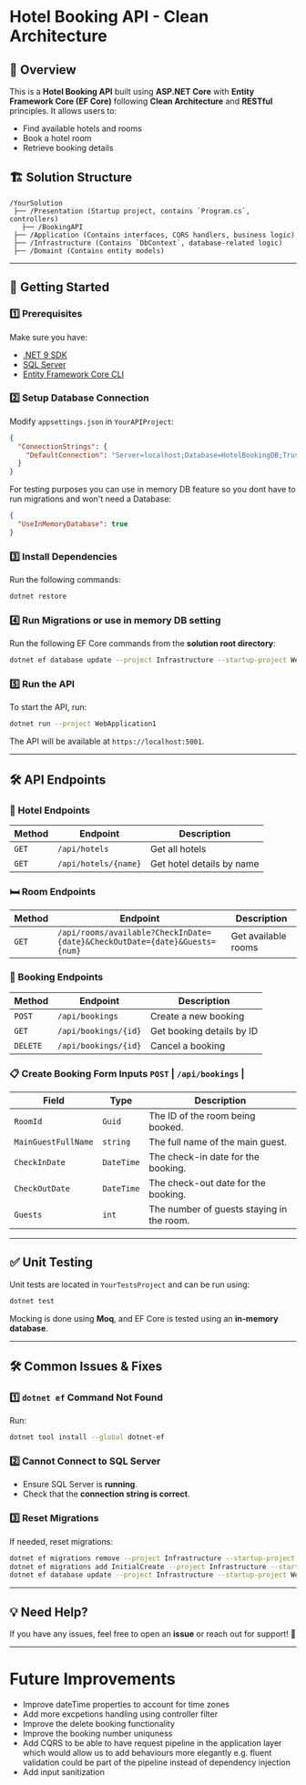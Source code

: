 # Hotel Booking API - Clean Architecture

## 📌 Overview
This is a **Hotel Booking API** built using **ASP.NET Core** with **Entity Framework Core (EF Core)** following **Clean Architecture** and **RESTful** principles. It allows users to:
- Find available hotels and rooms
- Book a hotel room
- Retrieve booking details

## 🏗️ Solution Structure
```
/YourSolution
 ├── /Presentation (Startup project, contains `Program.cs`, controllers)
   ├── /BookingAPI
 ├── /Application (Contains interfaces, CQRS handlers, business logic)
 ├── /Infrastructure (Contains `DbContext`, database-related logic)
 ├── /Domaint (Contains entity models)
```
---
## 🚀 Getting Started

### **1️⃣ Prerequisites**
Make sure you have:
- [.NET 9 SDK](https://dotnet.microsoft.com/en-us/download)
- [SQL Server](https://www.microsoft.com/en-us/sql-server/sql-server-downloads)
- [Entity Framework Core CLI](https://learn.microsoft.com/en-us/ef/core/)

### **2️⃣ Setup Database Connection**
Modify `appsettings.json` in `YourAPIProject`:
```json
{
  "ConnectionStrings": {
    "DefaultConnection": "Server=localhost;Database=HotelBookingDB;Trusted_Connection=True;TrustServerCertificate=True;"
  }
}
```
For testing purposes you can use in memory DB feature so you dont have to run migrations and won't need a Database:
```json
{
  "UseInMemoryDatabase": true
}
```

### **3️⃣ Install Dependencies**
Run the following commands:
```sh
dotnet restore
```

### **4️⃣ Run Migrations or use in memory DB setting**
Run the following EF Core commands from the **solution root directory**:
```sh
dotnet ef database update --project Infrastructure --startup-project WebApplication1
```

### **5️⃣ Run the API**
To start the API, run:
```sh
dotnet run --project WebApplication1
```
The API will be available at `https://localhost:5001`.

---
## 🛠️ API Endpoints

### **🏨 Hotel Endpoints**
| Method | Endpoint | Description |
|--------|---------|-------------|
| `GET` | `/api/hotels` | Get all hotels |
| `GET` | `/api/hotels/{name}` | Get hotel details by name |

### **🛏️ Room Endpoints**
| Method | Endpoint | Description |
|--------|---------|-------------|
| `GET` | `/api/rooms/available?CheckInDate={date}&CheckOutDate={date}&Guests={num}` | Get available rooms |

### **📅 Booking Endpoints**
| Method | Endpoint | Description |
|--------|---------|-------------|
| `POST` | `/api/bookings` | Create a new booking |
| `GET` | `/api/bookings/{id}` | Get booking details by ID |
| `DELETE` | `/api/bookings/{id}` | Cancel a booking |

### **📋 Create Booking Form Inputs `POST` | `/api/bookings` |**

| Field               | Type       | Description                               |
| ------------------- | ---------- | ----------------------------------------- |
| `RoomId`            | `Guid`     | The ID of the room being booked.          |
| `MainGuestFullName` | `string`   | The full name of the main guest.          |
| `CheckInDate`       | `DateTime` | The check-in date for the booking.        |
| `CheckOutDate`      | `DateTime` | The check-out date for the booking.       |
| `Guests`            | `int`      | The number of guests staying in the room. |
---
## ✅ Unit Testing

Unit tests are located in `YourTestsProject` and can be run using:
```sh
dotnet test
```

Mocking is done using **Moq**, and EF Core is tested using an **in-memory database**.

---
## 🛠️ Common Issues & Fixes
### **1️⃣ `dotnet ef` Command Not Found**
Run:
```sh
dotnet tool install --global dotnet-ef
```
### **2️⃣ Cannot Connect to SQL Server**
- Ensure SQL Server is **running**.
- Check that the **connection string is correct**.

### **3️⃣ Reset Migrations**
If needed, reset migrations:
```sh
dotnet ef migrations remove --project Infrastructure --startup-project WebApplication1
dotnet ef migrations add InitialCreate --project Infrastructure --startup-project WebApplication1
dotnet ef database update --project Infrastructure --startup-project WebApplication1
```

---
## 💡 Need Help?
If you have any issues, feel free to open an **issue** or reach out for support! 🚀

---
# Future Improvements
- Improve dateTime properties to account for time zones
- Add more excpetions handling using controller filter
- Improve the delete booking functionality
- Improve the booking number uniquness
- Add CQRS to be able to have request pipeline in the application layer which would allow us to add behaviours more elegantly e.g. fluent validation could be part of the pipeline instead of dependency injection
- Add input sanitization

